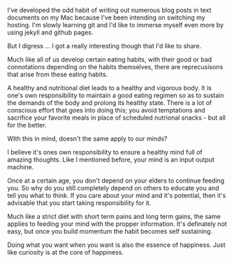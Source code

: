 
I've developed the odd habit of writing out numerous blog posts in text documents on my Mac because I've been intending on switching my hosting. I'm slowly learning git and I'd like to immerse myself even more by using jekyll and github pages. 

But I digress ... I got a really interesting though that I'd like to share. 

Much like all of us develop certain eating habits, with their good or bad connotations depending on the habits themselves, there are reprecusisons that arise from these eating habits. 

A healthy and nutritional diet leads to a healthy and vigorous body. It is one's own responsibility to maintain a good eating regimen so as to sustain the demands of the body and prolong its healthy state. There is a lot of conscious effort that goes into doing this; you avoid temptations and sacrifice your favorite meals in place of scheduled nutrional snacks - but all for the better. 

WIth this in mind, doesn't the same apply to our minds? 

I believe it's ones own responsibility to ensure a healthy mind full of amazing thoughts. Like I mentioned before, your mind is an input output machine. 

Once at a certain age, you don't depend on your elders to continue feeding you. So why do you still completely depend on others to educate you and tell you what to think. If you care about your mind and it's potential, then it's advisable that you start taking responsibility for it. 

Much like a strict diet with short term pains and long term gains, the same applies to feeding your mind with the propper information. It's definately not easy, but once you build momentum the habit becomes self sustaining. 




Doing what you want when you want is also the essence of happiness. Just like curiosity is at the core of happiness. 